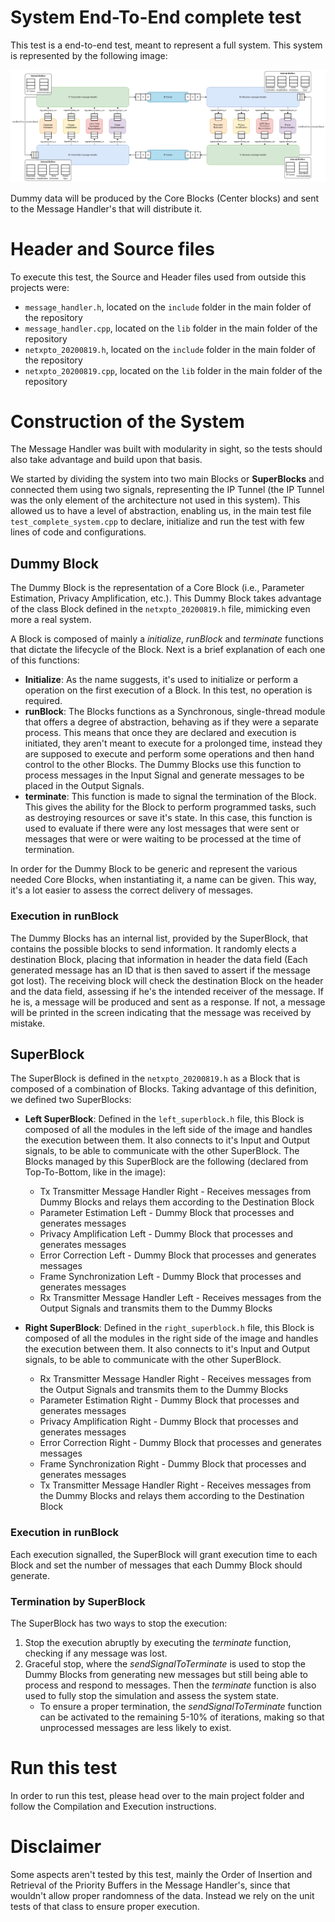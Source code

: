 # System End-To-End complete test

This test is a end-to-end test, meant to represent a full system. This system is represented by the following image:

![full_architecture_discretion](./Discretion_Post_Processing_Architecture.png)

Dummy data will be produced by the Core Blocks (Center blocks) and sent to the Message Handler's that will distribute it. 

# Header and Source files

To execute this test, the Source and Header files used from outside this projects were:
* `message_handler.h`, located on the `include` folder in the main folder of the repository
* `message_handler.cpp`, located on the `lib` folder in the main folder of the repository
* `netxpto_20200819.h`, located on the `include` folder in the main folder of the repository
* `netxpto_20200819.cpp`, located on the `lib` folder in the main folder of the repository

# Construction of the System

The Message Handler was built with modularity in sight, so the tests should also take advantage and build upon that basis. 

We started by dividing the system into two main Blocks or **SuperBlocks** and connected them using two signals, representing the IP Tunnel (the IP Tunnel was the only element of the architecture not used in this system). This allowed us to have a level of abstraction, enabling us, in the main test file `test_complete_system.cpp` to declare, initialize and run the test with few lines of code and configurations.

## Dummy Block

The Dummy Block is the representation of a Core Block (i.e., Parameter Estimation, Privacy Amplification, etc.). This  Dummy Block takes advantage of the class Block defined in the `netxpto_20200819.h` file, mimicking even more a real system. 

A Block is composed of mainly a *initialize*, *runBlock* and *terminate* functions that dictate the lifecycle of the Block. Next is a brief explanation of each one of this functions:
* **Initialize**: As the name suggests, it's used to initialize or perform a operation on the first execution of a Block. In this test, no operation is required.
* **runBlock**: The Blocks functions as a Synchronous, single-thread module that offers a degree of abstraction, behaving as if they were a separate process. This means that once they are declared and execution is initiated, they aren't meant to execute for a prolonged time, instead they are supposed to execute and perform some operations and then hand control to the other Blocks. The Dummy Blocks use this function to process messages in the Input Signal and generate messages to be placed in the Output Signals.
* **terminate**: This function is made to signal the termination of the Block. This gives the ability for the Block to perform programmed tasks, such as destroying resources or save it's state. In this case, this function is used to evaluate if there were any lost messages that were sent or messages that were or were waiting to be processed at the time of termination.

In order for the Dummy Block to be generic and represent the various needed Core Blocks, when instantiating it, a name can be given. This way, it's a lot easier to assess the correct delivery of messages.

### Execution in runBlock

The Dummy Blocks has an internal list, provided by the SuperBlock, that contains the possible blocks to send information. It randomly elects a destination Block, placing that information in header the data field (Each generated message has an ID that is then saved to assert if the message got lost). The receiving block will check the destination Block on the header and the data field, assessing if he's the intended receiver of the message. If he is, a message will be produced and sent as a response. If not, a message will be printed in the screen indicating that the message was received by mistake.

## SuperBlock

The SuperBlock is defined in the `netxpto_20200819.h` as a Block that is composed of a combination of Blocks. Taking advantage of this definition, we defined two SuperBlocks:
* **Left SuperBlock**: Defined in the `left_superblock.h` file, this Block is composed of all the modules in the left side of the image and handles the execution between them. It also connects to it's Input and Output signals, to be able to communicate with the other SuperBlock. The Blocks managed by this SuperBlock are the following (declared from Top-To-Bottom, like in the image):
    * Tx Transmitter Message Handler Right - Receives messages from Dummy Blocks and relays them according to the Destination Block
    * Parameter Estimation Left - Dummy Block that processes and generates messages
    * Privacy Amplification Left - Dummy Block that processes and generates messages
    * Error Correction Left - Dummy Block that processes and generates messages
    * Frame Synchronization Left - Dummy Block that processes and generates messages
    * Rx Transmitter Message Handler Left -  Receives messages from the Output Signals and transmits them to the Dummy Blocks

* **Right SuperBlock**: Defined in the `right_superblock.h` file, this Block is composed of all the modules in the right side of the image and handles the execution between them. It also connects to it's Input and Output signals, to be able to communicate with the other SuperBlock.
    * Rx Transmitter Message Handler Right - Receives messages from the Output Signals and transmits them to the Dummy Blocks
    * Parameter Estimation Right - Dummy Block that processes and generates messages
    * Privacy Amplification Right - Dummy Block that processes and generates messages
    * Error Correction Right - Dummy Block that processes and generates messages
    * Frame Synchronization Right - Dummy Block that processes and generates messages
    * Tx Transmitter Message Handler Right -  Receives messages from the Dummy Blocks and relays them according to the Destination Block

### Execution in runBlock

Each execution signalled, the SuperBlock will grant execution time to each Block and set the number of messages that each Dummy Block should generate. 

### Termination by SuperBlock

The SuperBlock has two ways to stop the execution:
1. Stop the execution abruptly by executing the *terminate* function, checking if any message was lost.
2. Graceful stop, where the *sendSignalToTerminate* is used to stop the Dummy Blocks from generating new messages but still being able to process and respond to messages. Then the *terminate* function is also used to fully stop the simulation and assess the system state.
    * To ensure a proper termination, the *sendSignalToTerminate* function can be activated to the remaining 5-10% of iterations, making so that unprocessed messages are less likely to exist.

# Run this test

In order to run this test, please head over to the main project folder and follow the Compilation and Execution instructions.

# Disclaimer

Some aspects aren't tested by this test, mainly the Order of Insertion and Retrieval of the Priority Buffers in the Message Handler's, since that wouldn't allow proper randomness of the data. Instead we rely on the unit tests of that class to ensure proper execution.